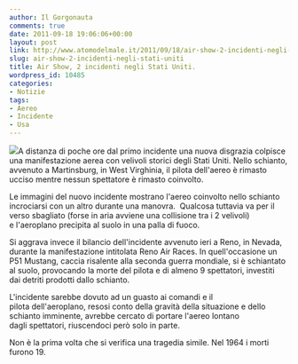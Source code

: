 ```yaml
---
author: Il Gorgonauta
comments: true
date: 2011-09-18 19:06:06+00:00
layout: post
link: http://www.atomodelmale.it/2011/09/18/air-show-2-incidenti-negli-stati-uniti/
slug: air-show-2-incidenti-negli-stati-uniti
title: Air Show, 2 incidenti negli Stati Uniti.
wordpress_id: 10485
categories:
- Notizie
tags:
- Aereo
- Incidente
- Usa
---
```


[![](http://www.atomodelmale.it/wp-content/uploads/2011/09/incidente-reno-air-show-300x199.jpg)](http://www.atomodelmale.it/wp-content/uploads/2011/09/incidente-reno-air-show.jpg)A distanza di poche ore dal primo incidente una nuova disgrazia colpisce una manifestazione aerea con velivoli storici degli Stati Uniti. Nello schianto, avvenuto a Martinsburg, in West Virghinia, il pilota dell'aereo è rimasto ucciso mentre nessun spettatore è rimasto coinvolto.

Le immagini del nuovo incidente mostrano l'aereo coinvolto nello schianto incrociarsi con un altro durante una manovra.  Qualcosa tuttavia va per il verso sbagliato (forse in aria avviene una collisione tra i 2 velivoli) e l'aeroplano precipita al suolo in una palla di fuoco.

Si aggrava invece il bilancio dell'incidente avvenuto ieri a Reno, in Nevada, durante la manifestazione intitolata Reno Air Races. In quell'occasione un P51 Mustang, caccia risalente alla seconda guerra mondiale, si è schiantato al suolo, provocando la morte del pilota e di almeno 9 spettatori, investiti dai detriti prodotti dallo schianto.


L'incidente sarebbe dovuto ad un guasto ai comandi e il pilota dell'aeroplano, resosi conto della gravità della situazione e dello schianto imminente, avrebbe cercato di portare l'aereo lontano dagli spettatori, riuscendoci però solo in parte.

Non è la prima volta che si verifica una tragedia simile. Nel 1964 i morti furono 19.
